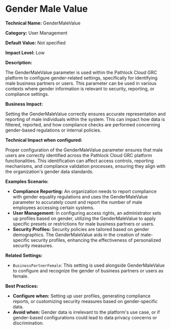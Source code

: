 # Gender Male Value

**Technical Name:** GenderMaleValue

**Category:** User Management

**Default Value:** Not specified

**Impact Level:** Low

**Description:**

The GenderMaleValue parameter is used within the Pathlock Cloud GRC platform to configure gender-related settings, specifically for identifying male business partners or users. This parameter can be used in various contexts where gender information is relevant to security, reporting, or compliance settings.

**Business Impact:**

Setting the GenderMaleValue correctly ensures accurate representation and reporting of male individuals within the system. This can impact how data is filtered, reported, and how compliance checks are performed concerning gender-based regulations or internal policies.

**Technical Impact when configured:**

Proper configuration of the GenderMaleValue parameter ensures that male users are correctly identified across the Pathlock Cloud GRC platform functionalities. This identification can affect access controls, reporting mechanisms, and compliance validation processes, ensuring they align with the organization's gender data standards.

**Examples Scenario:**

- **Compliance Reporting:** An organization needs to report compliance with gender equality regulations and uses the GenderMaleValue parameter to accurately count and report the number of male employees accessing certain systems.
- **User Management:** In configuring access rights, an administrator sets up profiles based on gender, utilizing the GenderMaleValue to apply specific presets or restrictions for male business partners or users.
- **Security Profiles:** Security policies are tailored based on gender demographics. The GenderMaleValue aids in the creation of male-specific security profiles, enhancing the effectiveness of personalized security measures.

**Related Settings:**

- `BusinessPartnerFemale`: This setting is used alongside GenderMaleValue to configure and recognize the gender of business partners or users as female.

**Best Practices:** 
- **Configure when:** Setting up user profiles, generating compliance reports, or customizing security measures based on gender-specific data.
- **Avoid when:** Gender data is irrelevant to the platform's use case, or if gender-based configurations could lead to data privacy concerns or discrimination.